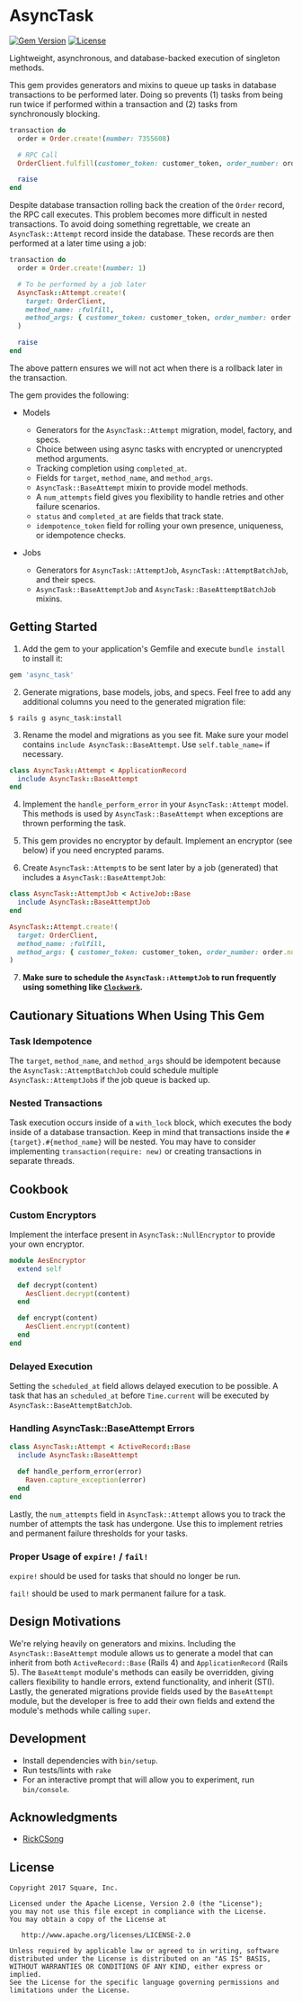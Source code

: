 # AsyncTask

[![Gem Version](https://badge.fury.io/rb/async_task.svg)](http://badge.fury.io/rb/async_task)
[![License](https://img.shields.io/badge/license-Apache-green.svg?style=flat)](https://github.com/square/async_task/blob/master/LICENSE)

Lightweight, asynchronous, and database-backed execution of singleton methods.

This gem provides generators and mixins to queue up tasks in database transactions to be performed
later. Doing so prevents (1) tasks from being run twice if performed within a transaction and (2)
tasks from synchronously blocking.

```ruby
transaction do
  order = Order.create!(number: 7355608)

  # RPC Call
  OrderClient.fulfill(customer_token: customer_token, order_number: order.number)

  raise
end
```

Despite database transaction rolling back the creation of the `Order` record, the RPC call executes.
This problem becomes more difficult in nested transactions. To avoid doing something regrettable, we
create an `AsyncTask::Attempt` record inside the database. These records are then performed at a
later time using a job:

```ruby
transaction do
  order = Order.create!(number: 1)

  # To be performed by a job later
  AsyncTask::Attempt.create!(
    target: OrderClient,
    method_name: :fulfill,
    method_args: { customer_token: customer_token, order_number: order.number },
  )

  raise
end
```

The above pattern ensures we will not act when there is a rollback later in the transaction.

The gem provides the following:

* Models
  * Generators for the `AsyncTask::Attempt` migration, model, factory, and specs.
  * Choice between using async tasks with encrypted or unencrypted method arguments.
  * Tracking completion using `completed_at`.
  * Fields for `target`, `method_name`, and `method_args`.
  * `AsyncTask::BaseAttempt` mixin to provide model methods.
  * A `num_attempts` field gives you flexibility to handle retries and other failure scenarios.
  * `status` and `completed_at` are fields that track state.
  * `idempotence_token` field for rolling your own presence, uniqueness, or idempotence checks.

* Jobs
  * Generators for `AsyncTask::AttemptJob`, `AsyncTask::AttemptBatchJob`, and their specs.
  * `AsyncTask::BaseAttemptJob` and `AsyncTask::BaseAttemptBatchJob` mixins.

## Getting Started

1. Add the gem to your application's Gemfile and execute `bundle install` to install it:

```ruby
gem 'async_task'
```

2. Generate migrations, base models, jobs, and specs. Feel free to add any additional columns you
need to the generated migration file:

`$ rails g async_task:install`

3. Rename the model and migrations as you see fit. Make sure your model contains
`include AsyncTask::BaseAttempt`. Use `self.table_name=` if necessary.

```ruby
class AsyncTask::Attempt < ApplicationRecord
  include AsyncTask::BaseAttempt
end
```

4. Implement the `handle_perform_error` in your `AsyncTask::Attempt` model. This methods is used by
`AsyncTask::BaseAttempt` when exceptions are thrown performing the task.

5. This gem provides no encryptor by default. Implement an encryptor (see below) if you need
encrypted params.

6. Create `AsyncTask::Attempt`s to be sent later by a job (generated) that includes a
`AsyncTask::BaseAttemptJob`:

```ruby
class AsyncTask::AttemptJob < ActiveJob::Base
  include AsyncTask::BaseAttemptJob
end
```

```ruby
AsyncTask::Attempt.create!(
  target: OrderClient,
  method_name: :fulfill,
  method_args: { customer_token: customer_token, order_number: order.number },
)
```

7. **Make sure to schedule the `AsyncTask::AttemptJob` to run frequently using something like [`Clockwork`](https://github.com/adamwiggins/clockwork).**

## Cautionary Situations When Using This Gem

### Task Idempotence

The `target`, `method_name`, and `method_args` should be idempotent because the
`AsyncTask::AttemptBatchJob` could schedule multiple `AsyncTask::AttemptJob`s if the job queue is
backed up.

### Nested Transactions

Task execution occurs inside of a `with_lock` block, which executes the body inside of a database
transaction. Keep in mind that transactions inside the `#{target}.#{method_name}` will be nested.
You may have to consider implementing `transaction(require: new)` or creating transactions in
separate threads.

## Cookbook

### Custom Encryptors

Implement the interface present in `AsyncTask::NullEncryptor` to provide your own encryptor.

```ruby
module AesEncryptor
  extend self

  def decrypt(content)
    AesClient.decrypt(content)
  end

  def encrypt(content)
    AesClient.encrypt(content)
  end
end
```

### Delayed Execution

Setting the `scheduled_at` field allows delayed execution to be possible. A task that has an
`scheduled_at` before `Time.current` will be executed by `AsyncTask::BaseAttemptBatchJob`.

### Handling AsyncTask::BaseAttempt Errors

```ruby
class AsyncTask::Attempt < ActiveRecord::Base
  include AsyncTask::BaseAttempt

  def handle_perform_error(error)
    Raven.capture_exception(error)
  end
end
```

Lastly, the `num_attempts` field in `AsyncTask::Attempt` allows you to track the number of attempts
the task has undergone. Use this to implement retries and permanent failure thresholds for your
tasks.

### Proper Usage of `expire!` / `fail!`

`expire!` should be used for tasks that should no longer be run.

`fail!` should be used to mark permanent failure for a task.

## Design Motivations

We're relying heavily on generators and mixins. Including the `AsyncTask::BaseAttempt` module allows
us to generate a model that can inherit from both `ActiveRecord::Base` (Rails 4) and
`ApplicationRecord` (Rails 5). The `BaseAttempt` module's methods can easily be overridden, giving
callers flexibility to handle errors, extend functionality, and inherit (STI). Lastly, the generated
migrations provide fields used by the `BaseAttempt` module, but the developer is free to add their
own fields and extend the module's methods while calling `super`.

## Development

* Install dependencies with `bin/setup`.
* Run tests/lints with `rake`
* For an interactive prompt that will allow you to experiment, run `bin/console`.

## Acknowledgments

* [RickCSong](https://github.com/RickCSong)

## License

```
Copyright 2017 Square, Inc.

Licensed under the Apache License, Version 2.0 (the "License");
you may not use this file except in compliance with the License.
You may obtain a copy of the License at

   http://www.apache.org/licenses/LICENSE-2.0

Unless required by applicable law or agreed to in writing, software
distributed under the License is distributed on an "AS IS" BASIS,
WITHOUT WARRANTIES OR CONDITIONS OF ANY KIND, either express or implied.
See the License for the specific language governing permissions and
limitations under the License.
```
